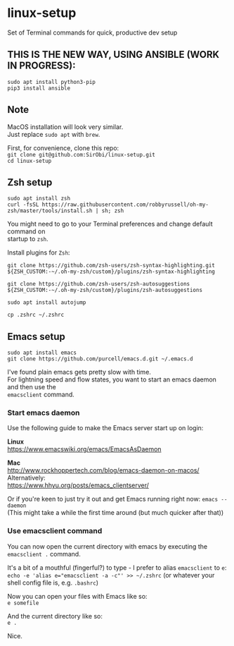 # linux-setup
Set of Terminal commands for quick, productive dev setup


## THIS IS THE NEW WAY, USING ANSIBLE (WORK IN PROGRESS):  
```shell
sudo apt install python3-pip  
pip3 install ansible
```


## Note
MacOS installation will look very similar.  
Just replace `sudo apt` with `brew`.  

First, for convenience, clone this repo:  
`git clone git@github.com:SirObi/linux-setup.git`  
`cd linux-setup`  

## Zsh setup
`sudo apt install zsh`  
`curl -fsSL https://raw.githubusercontent.com/robbyrussell/oh-my-zsh/master/tools/install.sh | sh; zsh`  

You might need to go to your Terminal preferences and change default command on  
startup to `zsh`.

Install plugins for `Zsh`:  

`git clone https://github.com/zsh-users/zsh-syntax-highlighting.git ${ZSH_CUSTOM:-~/.oh-my-zsh/custom}/plugins/zsh-syntax-highlighting`  

`git clone https://github.com/zsh-users/zsh-autosuggestions ${ZSH_CUSTOM:-~/.oh-my-zsh/custom}/plugins/zsh-autosuggestions`  

`sudo apt install autojump`  

`cp .zshrc ~/.zshrc`  

## Emacs setup
`sudo apt install emacs`  
`git clone https://github.com/purcell/emacs.d.git ~/.emacs.d`  

I've found plain emacs gets pretty slow with time.  
For lightning speed and flow states, you want to start an emacs daemon and then use the  
`emacsclient` command.  

### Start emacs daemon
Use the following guide to make the Emacs server start up on login: 

**Linux**  
https://www.emacswiki.org/emacs/EmacsAsDaemon  

**Mac**  
http://www.rockhoppertech.com/blog/emacs-daemon-on-macos/  
Alternatively:  
https://www.hhyu.org/posts/emacs_clientserver/

Or if you're keen to just try it out and get Emacs running right now: 
`emacs --daemon`  
(This might take a while the first time around (but much quicker after that))


### Use emacsclient command  
You can now open the current directory with emacs by executing the `emacsclient .` command.

It's a bit of a mouthful (fingerful?) to type - I prefer to alias `emacsclient` to `e`:  
`echo -e 'alias e="emacsclient -a -c"' >> ~/.zshrc`  (or whatever your shell config file is, e.g. `.bashrc`)  

Now you can open your files with Emacs like so:  
`e somefile`  

And the current directory like so:  
`e .`  

Nice.  
